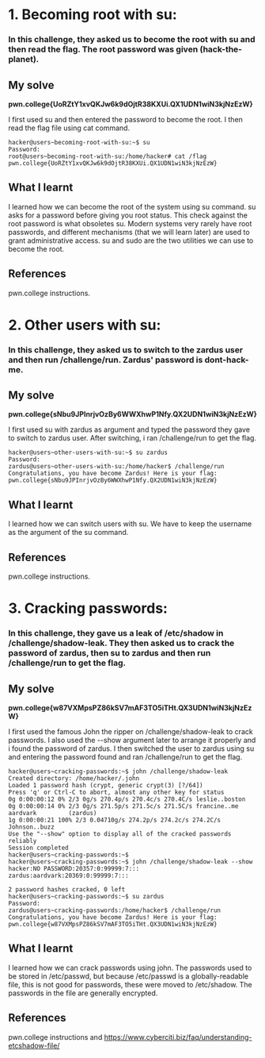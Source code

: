 # 1. Becoming root with su: 
### In this challenge, they asked us to become the root with su and then read the flag. The root password was given (hack-the-planet).

## My solve
**pwn.college{UoRZtY1xvQKJw6k9dOjtR38KXUi.QX1UDN1wiN3kjNzEzW}**

I first used su and then entered the password to become the root. I then read the flag file using cat command. 

```
hacker@users~becoming-root-with-su:~$ su
Password: 
root@users~becoming-root-with-su:/home/hacker# cat /flag
pwn.college{UoRZtY1xvQKJw6k9dOjtR38KXUi.QX1UDN1wiN3kjNzEzW}
```

## What I learnt
I learned how we can become the root of the system using su command. su asks for a password before giving you root status. This check against the root password is what obsoletes su. Modern systems very rarely have root passwords, and different mechanisms (that we will learn later) are used to grant administrative access. su and sudo are the two utilities we can use to become the root.

## References
pwn.college instructions.

# 2. Other users with su: 
### In this challenge, they asked us to switch to the zardus user and then run /challenge/run. Zardus' password is dont-hack-me.

## My solve
**pwn.college{sNbu9JPInrjvOzBy6WWXhwP1Nfy.QX2UDN1wiN3kjNzEzW}**

I first used su with zardus as argument and typed the password they gave to switch to zardus user. After switching, i ran /challenge/run to get the flag. 

```
hacker@users~other-users-with-su:~$ su zardus
Password: 
zardus@users~other-users-with-su:/home/hacker$ /challenge/run
Congratulations, you have become Zardus! Here is your flag:
pwn.college{sNbu9JPInrjvOzBy6WWXhwP1Nfy.QX2UDN1wiN3kjNzEzW}
```

## What I learnt
I learned how we can switch users with su. We have to keep the username as the argument of the su command.

## References
pwn.college instructions.

# 3. Cracking passwords: 
### In this challenge, they gave us a leak of /etc/shadow in /challenge/shadow-leak. They then asked us to crack the password of zardus, then su to zardus and then run /challenge/run to get the flag. 

## My solve
**pwn.college{w87VXMpsPZ86kSV7mAF3TO5iTHt.QX3UDN1wiN3kjNzEzW}**

I first used the famous John the ripper on /challenge/shadow-leak to crack passwords. I also used the --show argument later to arrange it properly and i found the password of zardus. I then switched the user to zardus using su and entering the password found and ran /challenge/run to get the flag. 

```
hacker@users~cracking-passwords:~$ john /challenge/shadow-leak
Created directory: /home/hacker/.john
Loaded 1 password hash (crypt, generic crypt(3) [?/64])
Press 'q' or Ctrl-C to abort, almost any other key for status
0g 0:00:00:12 0% 2/3 0g/s 270.4p/s 270.4c/s 270.4C/s leslie..boston
0g 0:00:00:14 0% 2/3 0g/s 271.5p/s 271.5c/s 271.5C/s francine..me
aardvark         (zardus)
1g 0:00:00:21 100% 2/3 0.04710g/s 274.2p/s 274.2c/s 274.2C/s Johnson..buzz
Use the "--show" option to display all of the cracked passwords reliably
Session completed
hacker@users~cracking-passwords:~$
hacker@users~cracking-passwords:~$ john /challenge/shadow-leak --show
hacker:NO PASSWORD:20357:0:99999:7:::
zardus:aardvark:20369:0:99999:7:::

2 password hashes cracked, 0 left
hacker@users~cracking-passwords:~$ su zardus
Password:
zardus@users~cracking-passwords:/home/hacker$ /challenge/run
Congratulations, you have become Zardus! Here is your flag:
pwn.college{w87VXMpsPZ86kSV7mAF3TO5iTHt.QX3UDN1wiN3kjNzEzW}
```

## What I learnt
I learned how we can crack passwords using john. The passwords used to be stored in /etc/passwd, but because /etc/passwd is a globally-readable file, this is not good for passwords, these were moved to /etc/shadow. The passwords in the file are generally encrypted. 

## References
pwn.college instructions and https://www.cyberciti.biz/faq/understanding-etcshadow-file/

